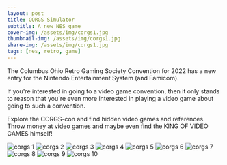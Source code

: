 ```yaml
---
layout: post
title: CORGS Simulator
subtitle: A new NES game
cover-img: /assets/img/corgs1.jpg
thumbnail-img: /assets/img/corgs1.jpg
share-img: /assets/img/corgs1.jpg
tags: [nes, retro, game]
---
```


The Columbus Ohio Retro Gaming Society Convention for 2022 has a new entry for the Nintendo Entertainment System (and Famicom).

If you're interested in going to a video game convention, then it only stands to reason that you're even more interested in playing a video game about going to such a convention.

Explore the CORGS-con and find hidden video games and references. Throw money at video games and maybe even find the KING OF VIDEO GAMES himself!

![corgs 1](/assets/img/corgs1.jpg)
![corgs 2](/assets/img/corgsgames.jpg)
![corgs 3](/assets/img/corgsfamicom.jpg)
![corgs 4](/assets/img/corgsneslabel.jpg)
![corgs 5](/assets/img/corgsscreen1.jpg)
![corgs 6](/assets/img/corgsscreen2.jpg)
![corgs 7](/assets/img/corgsscreen3.jpg)
![corgs 8](/assets/img/corgsscreen4.jpg)
![corgs 9](/assets/img/corgsscreen5.jpg)
![corgs 10](/assets/img/corgsscreen6.jpg)

